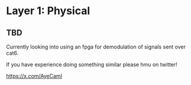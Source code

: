 # Layer 1: Physical

## TBD

Currently looking into using an fpga for demodulation of signals sent over cat6.

If you have experience doing something similar please hmu on twitter!

https://x.com/AyeCaml

